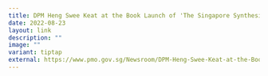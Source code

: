 ```yaml
---
title: DPM Heng Swee Keat at the Book Launch of 'The Singapore Synthesis'
date: 2022-08-23
layout: link
description: ""
image: ""
variant: tiptap
external: https://www.pmo.gov.sg/Newsroom/DPM-Heng-Swee-Keat-at-the-Book-Launch-of-The-Singapore-Synthesis-Innovation-Inclusion-Inspiration
---
```


